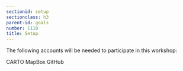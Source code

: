 ```yaml
---
sectionid: setup
sectionclass: h3
parent-id: goals
number: 1110
title: Setup
---
```

The following accounts will be needed to participate in this workshop:

CARTO
MapBox
GitHub